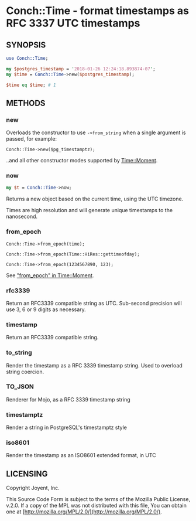 # Conch::Time - format timestamps as RFC 3337 UTC timestamps

## SYNOPSIS

```perl
use Conch::Time;

my $postgres_timestamp = '2018-01-26 12:24:18.893874-07';
my $time = Conch::Time->new($postgres_timestamp);

$time eq $time; # 1
```

## METHODS

### new

Overloads the constructor to use `->from_string` when a single argument is passed, for example:

```
Conch::Time->new($pg_timestamptz);
```

..and all other constructor modes supported by [Time::Moment](https://metacpan.org/pod/Time%3A%3AMoment).

### now

```perl
my $t = Conch::Time->now;
```

Returns a new object based on the current time, using the UTC timezone.

Times are high resolution and will generate unique timestamps to the
nanosecond.

### from\_epoch

```
Conch::Time->from_epoch(time);

Conch::Time->from_epoch(Time::HiRes::gettimeofday);

Conch::Time->from_epoch(1234567890, 123);
```

See ["from\_epoch" in Time::Moment](https://metacpan.org/pod/Time%3A%3AMoment#from_epoch).

### rfc3339

Return an RFC3339 compatible string as UTC.
Sub-second precision will use 3, 6 or 9 digits as necessary.

### timestamp

Return an RFC3339 compatible string.

### to\_string

Render the timestamp as a RFC 3339 timestamp string. Used to
overload string coercion.

### TO\_JSON

Renderer for Mojo, as a RFC 3339 timestamp string

### timestamptz

Render a string in PostgreSQL's timestamptz style

### iso8601

Render the timestamp as an ISO8601 extended format, in UTC

## LICENSING

Copyright Joyent, Inc.

This Source Code Form is subject to the terms of the Mozilla Public License,
v.2.0. If a copy of the MPL was not distributed with this file, You can obtain
one at [http://mozilla.org/MPL/2.0/](http://mozilla.org/MPL/2.0/).
